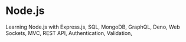 # Node.js

Learning Node.js with Express.js, SQL, MongoDB, GraphQL, Deno, Web Sockets, MVC, REST API, Authentication, Validation, 
